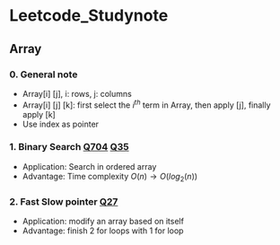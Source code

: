 # Leetcode_Studynote


## Array

### 0. General note

+ Array[i] [j], i: rows, j: columns
+ Array[i] [j] [k]: first select the $i^{th}$ term in Array, then apply [j], finally apply [k]
+ Use index as pointer

### 1. Binary Search [Q704](https://leetcode.com/problems/binary-search/description/) [Q35](https://leetcode.com/problems/search-insert-position/submissions/1180827359/)

+ Application: Search in ordered array
+ Advantage: Time complexity $O(n) \to O(log_{2}(n))$ 

### 2. Fast Slow pointer [Q27](https://leetcode.com/problems/remove-element/) 

- Application: modify an array based on itself
- Advantage: finish 2 for loops with 1 for loop
